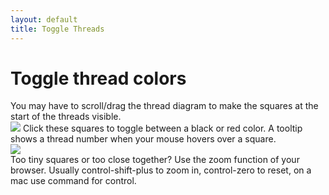 ```yaml
---
layout: default
title: Toggle Threads
---
```


Toggle thread colors
====================
You may have to scroll/drag the thread diagram to make
the squares at the start of the threads visible.  
![](images/toggle-thread.png)
Click these squares to toggle between a black or red color.
A tooltip shows a thread number when your mouse hovers over a square.  
![](images/toggle-hover.png)  
Too tiny squares or too close together? Use the zoom function of your browser.
Usually control-shift-plus to zoom in, control-zero to reset,
on a mac use command for control.
